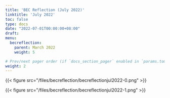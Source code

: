 ```yaml
---
title: 'BEC Reflection (July 2022)'
linktitle: 'July 2022'
toc: false
type: docs
date: "2022-07-01T00:00:00+08:00"
draft:
menu:
  becreflection:
    parent: March 2022
    weight: 5

# Prev/next pager order (if `docs_section_pager` enabled in `params.toml`)
weight: 2
---
```


{{< figure src="/files/becreflection/becreflectionjul2022-0.png" >}}

{{< figure src="/files/becreflection/becreflectionjul2022-1.png" >}}
